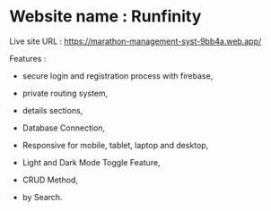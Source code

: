 # Website name : Runfinity

Live site URL : https://marathon-management-syst-9bb4a.web.app/

<!-- client side url : https://github.com/Programming-Hero-Web-Course4/b11a11-client-side-MMunim90 -->
<!-- server side url : https://github.com/Programming-Hero-Web-Course4/b11a11-server-side-MMunim90 -->
<!-- Live side url : https://marathon-management-syst-9bb4a.web.app/ -->

Features : 

- secure login and registration process with firebase, 

- private routing system,

-  details sections,

- Database Connection,

- Responsive for mobile, tablet, laptop and desktop,

- Light and Dark Mode Toggle Feature,

- CRUD Method,

-  by Search.
